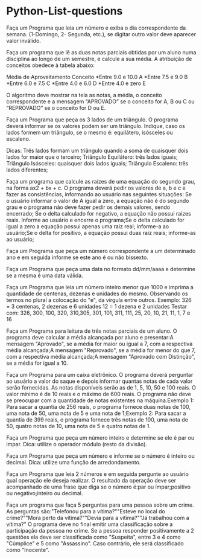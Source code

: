 # Python-List-questions


Faça um Programa que leia um número e exiba o dia correspondente da semana. (1-Domingo, 2- Segunda, etc.), se digitar outro valor deve aparecer valor inválido.
</br>

Faça um programa que lê as duas notas parciais obtidas por um aluno numa disciplina ao longo de um semestre, e calcule a sua média. A atribuição de conceitos obedece à tabela abaixo:

Média de Aproveitamento Conceito
*Entre 9.0 e 10.0 A
*Entre 7.5 e 9.0 B
*Entre 6.0 e 7.5 C
*Entre 4.0 e 6.0 D
*Entre 4.0 e zero E

O algoritmo deve mostrar na tela as notas, a média, o conceito correspondente e a mensagem “APROVADO” se o conceito for A, B ou C ou “REPROVADO” se o conceito for D ou E.
</br>

Faça um Programa que peça os 3 lados de um triângulo. O programa deverá informar se os valores podem ser um triângulo. Indique, caso os lados formem um triângulo, se o mesmo é: equilátero, isósceles ou escaleno.

Dicas:
Três lados formam um triângulo quando a soma de quaisquer dois lados for maior que o terceiro;
Triângulo Equilátero: três lados iguais;
Triângulo Isósceles: quaisquer dois lados iguais;
Triângulo Escaleno: três lados diferentes;
</br>

Faça um programa que calcule as raízes de uma equação do segundo grau, na forma ax2 + bx + c. O programa deverá pedir os valores de a, b e c e fazer as consistências, informando ao usuário nas seguintes situações:
Se o usuário informar o valor de A igual a zero, a equação não é do segundo grau e o programa não deve fazer pedir os demais valores, sendo encerrado;
Se o delta calculado for negativo, a equação não possui raizes reais. 
Informe ao usuário e encerre o programa;Se o delta calculado for igual a zero a equação possui apenas uma raiz real; 
informe-a ao usuário;Se o delta for positivo, a equação possui duas raiz reais; informe-as ao usuário;
</br>

Faça um Programa que peça um número correspondente a um determinado ano e em seguida informe se este ano é ou não bissexto.
</br>

Faça um Programa que peça uma data no formato dd/mm/aaaa e determine se a mesma é uma data válida.
</br>

Faça um Programa que leia um número inteiro menor que 1000 e imprima a quantidade de centenas, dezenas e unidades do mesmo.
Observando os termos no plural a colocação do "e", da vírgula entre outros. Exemplo:
326 = 3 centenas, 2 dezenas e 6 unidades
12 = 1 dezena e 2 unidades Testar com: 326, 300, 100, 320, 310,305, 301, 101, 311, 111, 25, 20, 10, 21, 11, 1, 7 e 16
</br>

Faça um Programa para leitura de três notas parciais de um aluno. O programa deve calcular a média alcançada por aluno e presentar:A mensagem "Aprovado", se a média for maior ou igual a 7, com a respectiva média alcançada;A mensagem "Reprovado", se a média for menor do que 7, com a respectiva média alcançada;A mensagem "Aprovado com Distinção", se a média for igual a 10.
</br>

Faça um Programa para um caixa eletrônico. O programa deverá perguntar ao usuário a valor do saque e depois informar quantas notas de cada valor serão fornecidas. As notas disponíveis serão as de 1, 5, 10, 50 e 100 reais. O valor mínimo é de 10 reais e o máximo de 600 reais. O programa não deve se preocupar com a quantidade de notas existentes na máquina.Exemplo 1: Para sacar a quantia de 256 reais, o programa fornece duas notas de 100, uma nota de 50, uma nota de 5 e uma nota de 1;Exemplo 2: Para sacar a quantia de 399 reais, o programa fornece três notas de 100, uma nota de 50, quatro notas de 10, uma nota de 5 e quatro notas de 1.
</br>

Faça um Programa que peça um número inteiro e determine se ele é par ou impar. Dica: utilize o operador módulo (resto da divisão).
</br>

Faça um Programa que peça um número e informe se o número é inteiro ou decimal. Dica: utilize uma função de arredondamento.
</br>

Faça um Programa que leia 2 números e em seguida pergunte ao usuário qual operação ele deseja realizar. O resultado da operação deve ser acompanhado de uma frase que diga se o número é:par ou ímpar;positivo ou negativo;inteiro ou decimal.
</br>

Faça um programa que faça 5 perguntas para uma pessoa sobre um crime. As perguntas são:"Telefonou para a vítima?""Esteve no local do crime?""Mora perto da vítima?""Devia para a vítima?""Já trabalhou com a vítima?" O programa deve no final emitir uma classificação sobre a participação da pessoa no crime. Se a pessoa responder positivamente a 2 questões ela deve ser classificada como "Suspeita", entre 3 e 4 como "Cúmplice" e 5 como "Assassino". Caso contrário, ele será classificado como "Inocente".
